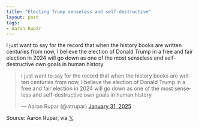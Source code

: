 ```yaml
---
title: "Electing Trump senseless and self-destructive"
layout: post
tags:
- Aaron Rupar
---
```


I just want to say for the record that when the history books are written centuries from now, I believe the election of Donald Trump in a free and fair election in 2024 will go down as one of the most senseless and self-destructive own goals in human history.

<blockquote class="twitter-tweet"><p lang="en" dir="ltr">I just want to say for the record that when the history books are written centuries from now, I believe the election of Donald Trump in a free and fair election in 2024 will go down as one of the most senseless and self-destructive own goals in human history</p>&mdash; Aaron Rupar (@atrupar) <a href="https://twitter.com/atrupar/status/1885457270223364151?ref_src=twsrc%5Etfw">January 31, 2025</a></blockquote> <script async src="https://platform.twitter.com/widgets.js" charset="utf-8"></script>

Source: Aaron Rupar, via [𝕏](https://x.com)
